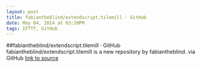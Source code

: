 ```yaml
---
layout: post
title: fabiantheblind/extendscript.tilemill · GitHub
date: May 04, 2014 at 03:20PM
tags: IFTTT, GitHub
---
```

##fabiantheblind/extendscript.tilemill · GitHub
fabiantheblind/extendscript.tilemill is a new repository by fabiantheblind. via GitHub
[link to source](http://ift.tt/1rRNmhw) 
